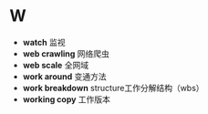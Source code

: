 # W
- **watch** 监视
- **web crawling** 网络爬虫
- **web scale** 全网域 
- **work around** 变通方法
- **work breakdown** structure工作分解结构（wbs）
- **working copy** 工作版本